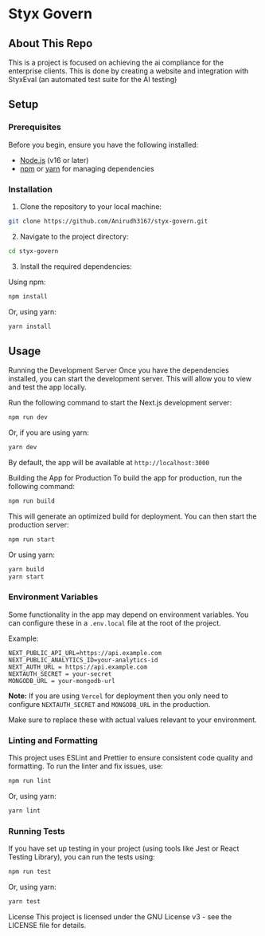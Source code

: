 # Styx Govern

## About This Repo

This is a project is focused on achieving the ai compliance for the enterprise clients. This is done by creating a website and integration with StyxEval (an automated test suite for the AI testing)

## Setup

### Prerequisites

Before you begin, ensure you have the following installed:

- [Node.js](https://nodejs.org/) (v16 or later)
- [npm](https://www.npmjs.com/) or [yarn](https://yarnpkg.com/) for managing dependencies

### Installation

1. Clone the repository to your local machine:

```bash
git clone https://github.com/Anirudh3167/styx-govern.git
```

2. Navigate to the project directory:

```bash
cd styx-govern
```

3. Install the required dependencies:

Using npm:

```bash
npm install
```

Or, using yarn:

```bash
yarn install
```

## Usage
Running the Development Server
Once you have the dependencies installed, you can start the development server. This will allow you to view and test the app locally.

Run the following command to start the Next.js development server:

```bash
npm run dev
```

Or, if you are using yarn:

```bash
yarn dev
```

By default, the app will be available at `http://localhost:3000`

Building the App for Production
To build the app for production, run the following command:

```bash
npm run build
```

This will generate an optimized build for deployment. You can then start the production server:

```bash
npm run start
```

Or using yarn:

```bash
yarn build
yarn start
```

### Environment Variables
Some functionality in the app may depend on environment variables. You can configure these in a `.env.local` file at the root of the project.

Example:

```env
NEXT_PUBLIC_API_URL=https://api.example.com
NEXT_PUBLIC_ANALYTICS_ID=your-analytics-id
NEXT_AUTH_URL = https://api.example.com
NEXTAUTH_SECRET = your-secret
MONGODB_URL = your-mongodb-url
```

**Note:** If you are using `Vercel` for deployment then you only need to configure `NEXTAUTH_SECRET` and `MONGODB_URL` in the production.

Make sure to replace these with actual values relevant to your environment.

### Linting and Formatting
This project uses ESLint and Prettier to ensure consistent code quality and formatting. To run the linter and fix issues, use:

```bash
npm run lint
```

Or, using yarn:

```bash
yarn lint
```

### Running Tests
If you have set up testing in your project (using tools like Jest or React Testing Library), you can run the tests using:

```bash
npm run test
```

Or, using yarn:

```bash
yarn test
```

License
This project is licensed under the GNU License v3 - see the LICENSE file for details.